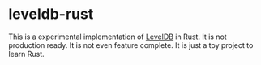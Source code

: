 # leveldb-rust

This is a experimental implementation of [LevelDB](https://github.com/google/leveldb) in Rust. It is not production ready. It is not even feature complete. It is just a toy project to learn Rust.
